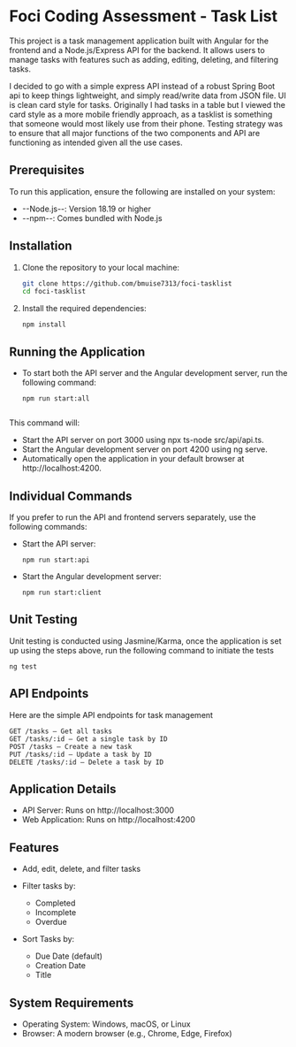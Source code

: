 # Foci Coding Assessment - Task List

This project is a task management application built with Angular for the frontend and a Node.js/Express API for the backend. It allows users to manage tasks with features such as adding, editing, deleting, and filtering tasks.

I decided to go with a simple express API instead of a robust Spring Boot api to keep things lightweight, and simply read/write data from JSON file. UI is clean card style for tasks. Originally I had tasks in a table but I viewed the card style as a more mobile friendly approach, as a tasklist is something that someone would most likely use from their phone. Testing strategy was to ensure that all major functions of the two components and API are functioning as intended given all the use cases.

## Prerequisites

To run this application, ensure the following are installed on your system:
- --Node.js--: Version 18.19 or higher 
- --npm--: Comes bundled with Node.js

## Installation

1. Clone the repository to your local machine:
   ```bash
   git clone https://github.com/bmuise7313/foci-tasklist
   cd foci-tasklist

2. Install the required dependencies:
   ```
   npm install

## Running the Application

- To start both the API server and the Angular development server, run the following command:
    ```
    npm run start:all
    

This command will:

 - Start the API server on port 3000 using npx ts-node src/api/api.ts.
 - Start the Angular development server on port 4200 using ng serve.
 - Automatically open the application in your default browser at http://localhost:4200.

## Individual Commands
If you prefer to run the API and frontend servers separately, use the following commands:

 - Start the API server:
    ```
    npm run start:api

 - Start the Angular development server:
    ```
    npm run start:client

## Unit Testing
Unit testing is conducted using Jasmine/Karma, once the application is set up using the steps above, run the following command to initiate the tests

    ng test

## API Endpoints
Here are the simple API endpoints for task management

    GET /tasks — Get all tasks
    GET /tasks/:id — Get a single task by ID
    POST /tasks — Create a new task
    PUT /tasks/:id — Update a task by ID
    DELETE /tasks/:id — Delete a task by ID


## Application Details
 - API Server: Runs on http://localhost:3000
 - Web Application: Runs on http://localhost:4200


## Features
- Add, edit, delete, and filter tasks
- Filter tasks by:
    - Completed
    - Incomplete
    - Overdue

- Sort Tasks by:
    - Due Date (default)
    - Creation Date
    - Title

## System Requirements
- Operating System: Windows, macOS, or Linux
- Browser: A modern browser (e.g., Chrome, Edge, Firefox)